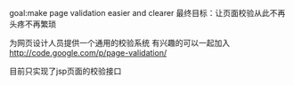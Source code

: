 goal:make page validation easier and clearer
最终目标：让页面校验从此不再头疼不再繁琐

为网页设计人员提供一个通用的校验系统
有兴趣的可以一起加入
http://code.google.com/p/page-validation/

目前只实现了jsp页面的校验接口